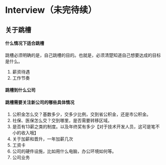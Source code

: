 # Interview（未完待续）

## 关于跳槽
#### 什么情况下适合跳槽
跳槽必须明确的是，自己跳槽的目的。也就是，必须清楚知道自己想要达成的目标是什么。

1. 薪资待遇
2. 工作节奏

#### 跳槽到什么公司


#### 跳槽需要关注新公司的哪些具体情况
1. 公积金怎么交？基数多少，交多少比例，交到省公积金，还是市公积金。
2. 社保、医保怎么交？交到哪里，是否需要转移区域。
3. 是否有13薪之类的制度。以及年终奖有多少【对于技术开发人员，这可是笔不小的收入哦】
4. 关于加薪和晋升，一年加薪几次
4. 工资卡
5. 公司的硬件设施，比如用什么电脑，办公环境如何等。
6. 公司业务

